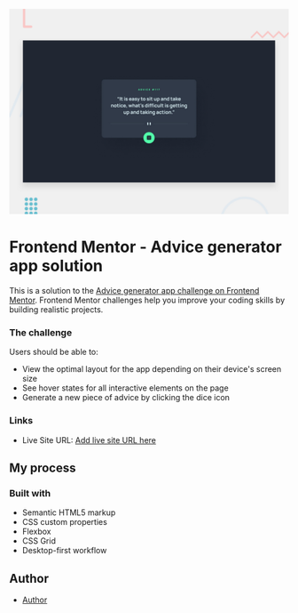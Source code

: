 ![](./screenshot.jpg)

# Frontend Mentor - Advice generator app solution

This is a solution to the [Advice generator app challenge on Frontend Mentor](https://www.frontendmentor.io/challenges/advice-generator-app-QdUG-13db). Frontend Mentor challenges help you improve your coding skills by building realistic projects.

### The challenge

Users should be able to:

- View the optimal layout for the app depending on their device's screen size
- See hover states for all interactive elements on the page
- Generate a new piece of advice by clicking the dice icon

### Links

- Live Site URL: [Add live site URL here](https://yup03.github.io/Front-End-mentor/advice-generator-app-main/)

## My process

### Built with

- Semantic HTML5 markup
- CSS custom properties
- Flexbox
- CSS Grid
- Desktop-first workflow

## Author

- [Author](https://www.frontendmentor.io/profile/Yup03)
